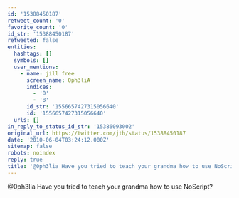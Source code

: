 ```yaml
---
id: '15388450187'
retweet_count: '0'
favorite_count: '0'
id_str: '15388450187'
retweeted: false
entities:
  hashtags: []
  symbols: []
  user_mentions:
    - name: jill free
      screen_name: 0ph3liA
      indices:
        - '0'
        - '8'
      id_str: '1556657427315056640'
      id: '1556657427315056640'
  urls: []
in_reply_to_status_id_str: '15386093002'
original_url: https://twitter.com/jth/status/15388450187
date: '2010-06-04T03:24:12.000Z'
sitemap: false
robots: noindex
reply: true
title: '@0ph3lia Have you tried to teach your grandma how to use NoScript?'
---
```


@0ph3lia Have you tried to teach your grandma how to use NoScript?
